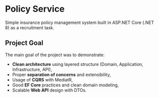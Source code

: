 # Policy Service

Simple insurance policy management system built in ASP.NET Core (.NET 8) as a recruitment task.

## Project Goal

The main goal of the project was to demonstrate:
- **Clean architecture** using layered structure (Domain, Application, Infrastructure, API),
- Proper **separation of concerns** and extensibility,
- Usage of **CQRS** with MediatR,
- Good **EF Core** practices and clean domain modeling,
- Scalable **Web API** design with DTOs.